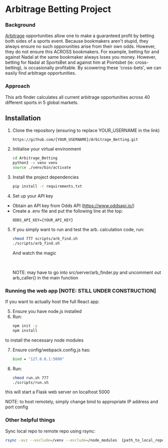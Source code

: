 # Arbitrage Betting Project

### Background

[Arbitrage](https://en.wikipedia.org/wiki/Arbitrage_betting) opportunities allow one to make a guaranteed profit by betting both sides of a sports event. Because bookmakers aren't stupid, they always ensure no such opporunities arise from their own odds. However, they do not ensure this ACROSS bookmakers. For example, betting for and against Nadal at the same bookmaker always loses you money. However, betting for Nadal at SportsBet and against him at Pointsbet (ie: cross-betting), is occasionally profitable. By scowering these 'cross-bets', we can easily find arbitrage opportunities.

### Approach
This arb finder calculates all current arbitrage opportunities across 40 different sports in 5 global markets.

## Installation

1. Clone the repository (ensuring to replace YOUR_USERNAME in the link)
    <br>
    ```bash
    https://github.com/{YOUR_USERNAME}/Arbitrage_Betting.git
    ```

2. Initialise your virtual environment
    <br>
    ```bash
    cd Arbitrage_Betting
    python3 -v venv venv
    source ./venv/bin/activate
    ```

3. Install the project dependencies
    <br>
    ```bash
    pip install -r requirements.txt
    ```

4. Set up your API key
  - Obtain an API key from Odds API (https://www.oddsapi.io/)
  - Create a .env file and put the following line at the top:
    <br>
    ```dotenv
    ODDS_API_KEY={YOUR_API_KEY}
    ```

5. If you simply want to run and test the arb. calculation code, run:
    ```bash
    chmod 777 scripts/arb_find.sh 
    ./scripts/arb_find.sh
    ```
    And watch the magic

    <br>

    NOTE: may have to go into src/server/arb_finder.py and uncomment out
          arb_caller() in the main function

### Running the web app [NOTE: STILL UNDER CONSTRUCTION]
If you want to actually host the full React app:

5. Ensure you have node.js installed
6. Run:
    ```bash
    npm init -y
    npm install
    ```
to install the necessary node modules

7. Ensure config/webpack.config.js has:
    ```bash
    bind = "127.0.0.1:5000"
    ```

7. Run:
    ```bash
    chmod run.sh 777
    ./scripts/run.sh
    ```
this will start a Flask web server on localhost 5000 

NOTE: to host remotely, simply change bind to appropriate IP address and port config

### Other helpful things ###
Sync local repo to remote repo using rsync:

```bash
rsync -avz --exclude=/venv --exclude=/node_modules  {path_to_local_repo} {user}@{remote_IP}:{path_to_remote_repo}
```
